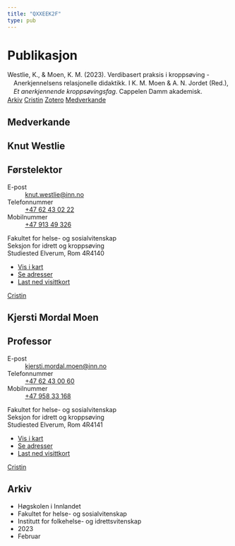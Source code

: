 ```yaml
---
title: "QXXEEK2F"
type: pub
---
```

<h1>Publikasjon</h1>
<article id="csl-bib-container-QXXEEK2F" class="csl-bib-container">
  <div class="csl-bib-body" style="line-height: 1.35; padding-left: 1em; text-indent:-1em;">
  <div class="csl-entry">Westlie, K., &amp; Moen, K. M. (2023). Verdibasert praksis i kropps&#xF8;ving - Anerkjennelsens relasjonelle didaktikk. I K. M. Moen &amp; A. N. Jordet (Red.), <i>Et anerkjennende kropps&#xF8;vingsfag</i>. Cappelen Damm akademisk.</div>
</div>
  <div class="csl-bib-buttons">
    <a href="#taxonomy-article-QXXEEK2F" class="csl-bib-button">Arkiv</a>
    <a href alt="Cristin URL" class="csl-bib-button">Cristin</a>
    <a href alt="Zotero URL" class="csl-bib-button">Zotero</a>
    <a href="#contributors-article-QXXEEK2F" class="csl-bib-button">Medverkande</a>
  </div>
  <div id="csl-bib-meta-container-QXXEEK2F"></div>
</article>
<div id="csl-bib-meta-QXXEEK2F" class="csl-bib-meta">
  <article id="contributors-article-QXXEEK2F" class="contributors-article">
    <h1>Medverkande</h1>
    <div class="personas">
<div class="vrtx-hinn-person-card">
<div class="photo">
<i class="lar la-user-circle missing-person"></i>
</div>
<div class="info">
<hgroup><h1>Knut Westlie</h1>
<h2>Førstelektor</h2>
</hgroup><dl>
<dt>E-post</dt>
<dd>
<a href="mailto:knut.westlie@inn.no">knut.westlie@inn.no</a>
</dd>
<dt>Telefonnummer</dt>
<dd><a href="tel:+4762430222">
+47 62 43 02 22
</a></dd>
<dt>Mobilnummer</dt>
<dd><a href="tel:+4791349326">
+47 913 49 326
</a></dd>
</dl>
<p>
Fakultet for helse- og sosialvitenskap<br>
Seksjon for idrett og kroppsøving<br>
Studiested Elverum,
Rom 4R4140
</p>
<ul class="vrtx-hinn-links">
<li><a href="https://www.google.com/maps?q=60.88156,11.53723">Vis i kart</a></li>
<li><a href="https://www.inn.no/finn-en-ansatt/knut-westlie.html#vrtx-hinn-addresses">Se adresser</a></li>
<li><a href="https://www.inn.no/finn-en-ansatt/knut-westlie.html?vrtx=vcf">Last ned visittkort</a></li>
</ul>
</div>
</div>
<a href="https://app.cristin.no/persons/show.jsf?id=620342" alt="Cristin URL" class="personas-cristin">Cristin</a>
</div> <div class="personas">
<div class="vrtx-hinn-person-card">
<div class="photo">
<i class="lar la-user-circle missing-person"></i>
</div>
<div class="info">
<hgroup><h1>Kjersti Mordal Moen</h1>
<h2>Professor</h2>
</hgroup><dl>
<dt>E-post</dt>
<dd>
<a href="mailto:kjersti.mordal.moen@inn.no">kjersti.mordal.moen@inn.no</a>
</dd>
<dt>Telefonnummer</dt>
<dd><a href="tel:+4762430060">
+47 62 43 00 60
</a></dd>
<dt>Mobilnummer</dt>
<dd><a href="tel:+4795833168">
+47 958 33 168
</a></dd>
</dl>
<p>
Fakultet for helse- og sosialvitenskap<br>
Seksjon for idrett og kroppsøving<br>
Studiested Elverum,
Rom 4R4141
</p>
<ul class="vrtx-hinn-links">
<li><a href="https://www.google.com/maps?q=60.88156,11.53723">Vis i kart</a></li>
<li><a href="https://www.inn.no/finn-en-ansatt/kjersti-mordal-moen.html#vrtx-hinn-addresses">Se adresser</a></li>
<li><a href="https://www.inn.no/finn-en-ansatt/kjersti-mordal-moen.html?vrtx=vcf">Last ned visittkort</a></li>
</ul>
</div>
</div>
<a href="https://app.cristin.no/persons/show.jsf?id=53554" alt="Cristin URL" class="personas-cristin">Cristin</a>
</div>
  </article>
  <article id="taxonomy-article-QXXEEK2F" class="taxonomy-article">
    <h1>Arkiv</h1>
    <ul>
      <li>Høgskolen i Innlandet</li>
      <li>Fakultet for helse- og sosialvitenskap</li>
      <li>Institutt for folkehelse- og idrettsvitenskap</li>
      <li>2023</li>
      <li>Februar</li>
    </ul>
  </article>
</div>
